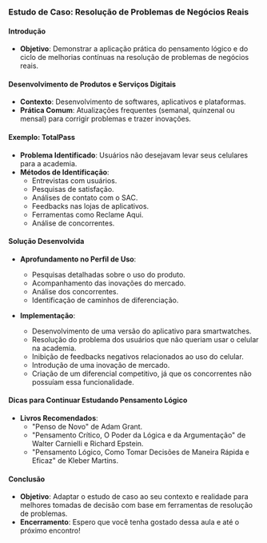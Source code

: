 ### Estudo de Caso: Resolução de Problemas de Negócios Reais

#### Introdução

- **Objetivo**: Demonstrar a aplicação prática do pensamento lógico e do ciclo de melhorias contínuas na resolução de problemas de negócios reais.

#### Desenvolvimento de Produtos e Serviços Digitais

- **Contexto**: Desenvolvimento de softwares, aplicativos e plataformas.
- **Prática Comum**: Atualizações frequentes (semanal, quinzenal ou mensal) para corrigir problemas e trazer inovações.

#### Exemplo: TotalPass

- **Problema Identificado**: Usuários não desejavam levar seus celulares para a academia.
- **Métodos de Identificação**:
  - Entrevistas com usuários.
  - Pesquisas de satisfação.
  - Análises de contato com o SAC.
  - Feedbacks nas lojas de aplicativos.
  - Ferramentas como Reclame Aqui.
  - Análise de concorrentes.

#### Solução Desenvolvida

- **Aprofundamento no Perfil de Uso**:

  - Pesquisas detalhadas sobre o uso do produto.
  - Acompanhamento das inovações do mercado.
  - Análise dos concorrentes.
  - Identificação de caminhos de diferenciação.

- **Implementação**:
  - Desenvolvimento de uma versão do aplicativo para smartwatches.
  - Resolução do problema dos usuários que não queriam usar o celular na academia.
  - Inibição de feedbacks negativos relacionados ao uso do celular.
  - Introdução de uma inovação de mercado.
  - Criação de um diferencial competitivo, já que os concorrentes não possuíam essa funcionalidade.

#### Dicas para Continuar Estudando Pensamento Lógico

- **Livros Recomendados**:
  - "Penso de Novo" de Adam Grant.
  - "Pensamento Crítico, O Poder da Lógica e da Argumentação" de Walter Carnielli e Richard Epstein.
  - "Pensamento Lógico, Como Tomar Decisões de Maneira Rápida e Eficaz" de Kleber Martins.

#### Conclusão

- **Objetivo**: Adaptar o estudo de caso ao seu contexto e realidade para melhores tomadas de decisão com base em ferramentas de resolução de problemas.
- **Encerramento**: Espero que você tenha gostado dessa aula e até o próximo encontro!
